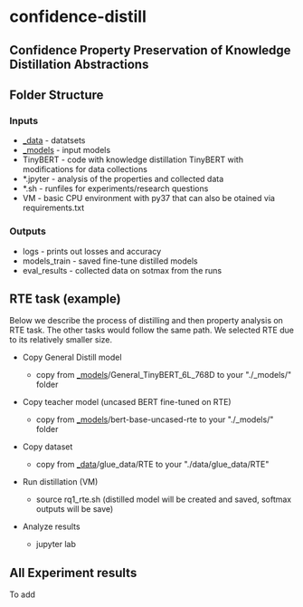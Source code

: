 # confidence-distill
## Confidence Property Preservation of Knowledge Distillation Abstractions

## Folder Structure
### Inputs
* [_data](https://drive.google.com/drive/folders/1JY0JfuAKHCTQxMLoI8Bc8pgW9FdtcXTC?usp=share_link) - datatsets
* [_models](https://drive.google.com/drive/folders/1SA12d_mQf-Z6oG3tpCeAKWt2UV_JfjhQ?usp=share_link) - input models 
* TinyBERT - code with knowledge distillation TinyBERT with modifications for data collections
* *.jpyter - analysis of the properties and collected data
* *.sh - runfiles for experiments/research questions
* VM - basic CPU environment with py37 that can also be otained via requirements.txt

### Outputs
* logs - prints out losses and accuracy
* models_train - saved fine-tune distilled models
* eval_results - collected data on sotmax from the runs

##  RTE task (example)
Below we describe the process of distilling and then property analysis on RTE task.
The other tasks would follow the same path.
We selected RTE due to its relatively smaller size.


* Copy General Distill model
  * copy from [_models](https://drive.google.com/drive/folders/1SA12d_mQf-Z6oG3tpCeAKWt2UV_JfjhQ?usp=share_link)/General_TinyBERT_6L_768D  to your "./_models/" folder 

* Copy teacher model (uncased BERT fine-tuned on RTE)
  * copy from [_models](https://drive.google.com/drive/folders/1SA12d_mQf-Z6oG3tpCeAKWt2UV_JfjhQ?usp=share_link)/bert-base-uncased-rte  to your "./_models/" folder 

* Copy dataset
  * copy from [_data](https://drive.google.com/drive/folders/1JY0JfuAKHCTQxMLoI8Bc8pgW9FdtcXTC?usp=share_link)/glue_data/RTE to your "./data/glue_data/RTE"

* Run distillation (VM)
   * source rq1_rte.sh
(distilled model will be created and saved, softmax outputs will be save)

* Analyze results
  * jupyter lab

## All Experiment results 

To add

